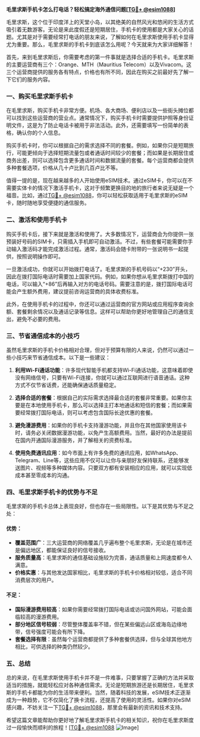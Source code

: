 **毛里求斯手机卡怎么打电话？轻松搞定海外通信问题[[TG💪+ @esim1088](https://t.me/s/esim1088)]**

毛里求斯，这个位于印度洋上的天堂小岛，以其绝美的自然风光和悠闲的生活方式吸引着无数游客。无论是来此度假还是短期居住，手机卡的使用都是大家关心的话题。尤其是对于需要经常打电话的朋友来说，了解如何在毛里求斯使用手机卡显得尤为重要。那么，毛里求斯的手机卡到底该怎么用呢？今天就来为大家详细解答！

首先，来到毛里求斯后，你需要考虑的第一件事就是选择合适的手机卡。毛里求斯的主要运营商有三个：Orange、MTH（Mauritius Telecom）以及Vivacom。这三个运营商提供的服务各有特点，价格也有所不同，因此在购买之前最好先了解一下它们的服务内容。

### **一、购买毛里求斯手机卡**

在毛里求斯，购买手机卡非常方便。机场、各大商场、便利店以及一些街头摊位都可以找到这些运营商的营业点。通常情况下，购买手机卡时需要提供护照等身份证明文件，这是为了防止电话卡被用于非法活动。此外，还需要填写一份简单的表格，确认你的个人信息。

购买手机卡时，你可以根据自己的需求选择不同的套餐。例如，如果你只是短期旅行，可能更倾向于选择短期流量包或者通话时间较少的套餐；而如果是长期居住或商务出差，则可以选择包含更多通话时间和数据流量的套餐。每个运营商都会提供多种套餐选项，价格从几十卢比到几百卢比不等。

值得一提的是，现在越来越多的人开始使用eSIM技术。通过eSIM卡，你可以在不需要实体卡的情况下激活手机卡，这对于频繁更换目的地的旅行者来说无疑是一个福音。比如，通过[TG💪+ @esim1088](https://t.me/s/esim1088)，你可以轻松获取适用于毛里求斯的eSIM卡，随时随地享受便捷的通信服务。

### **二、激活和使用手机卡**

购买手机卡后，接下来就是激活和使用了。大多数情况下，运营商会为你提供一张预装好号码的SIM卡，只需插入手机即可自动激活。不过，有些套餐可能需要你手动输入激活码才能完成激活过程。通常，激活码会随卡附带的一张说明书一起提供，按照说明操作即可。

一旦激活成功，你就可以开始拨打电话了。毛里求斯的手机号码以“+230”开头，因此在拨打国际电话时需要加上国家代码。例如，如果你想从毛里求斯拨打中国的电话，可以输入“+86”后再输入对方的电话号码。需要注意的是，拨打国际电话可能会产生额外费用，建议提前咨询运营商的具体收费标准。

此外，在使用手机卡的过程中，你还可以通过运营商的官方网站或应用程序查询余额、套餐剩余情况以及通话记录等信息。这样可以帮助你更好地管理自己的通信支出，避免不必要的费用。

### **三、节省通信成本的小技巧**

虽然毛里求斯的手机卡价格相对合理，但对于预算有限的人来说，仍然可以通过一些小技巧来节省通信成本。以下是一些建议：

1. **利用Wi-Fi通话功能**：许多现代智能手机都支持Wi-Fi通话功能，这意味着即使没有网络信号，只要有Wi-Fi连接，你就可以通过互联网进行语音通话。这种方式不仅节省话费，还能确保通话质量稳定。
   
2. **选择合适的套餐**：根据自己的实际需求选择最合适的套餐非常重要。如果你主要是在本地使用手机卡，那么可以选择主打本地通话和短信的套餐；而如果需要经常拨打国际电话，则可以考虑包含国际长途优惠的套餐。

3. **避免漫游费用**：如果你的手机卡支持漫游功能，并且你在其他国家使用该卡时，请务必关闭数据漫游功能，以免产生高额费用。当然，最好的办法是提前在国内开通国际漫游服务，并了解相关的资费标准。

4. **使用免费通讯应用**：如今市面上有许多免费的通讯应用，如WhatsApp、Telegram、Line等，这些应用不仅可以让你与亲朋好友保持联系，还能够发送图片、视频等多种媒体内容。只要双方都有安装相应的应用，就可以实现低成本甚至零成本的沟通。

### **四、毛里求斯手机卡的优势与不足**

毛里求斯的手机卡总体上表现良好，但也存在一些局限性。以下是其优势与不足之处：

#### **优势：**
- **覆盖范围广**：三大运营商的网络覆盖几乎遍布整个毛里求斯，无论是在城市还是偏远地区，都能保证良好的信号接收。
- **服务质量高**：毛里求斯的通信基础设施较为完善，通话质量和上网速度都令人满意。
- **价格实惠**：与其他发达国家相比，毛里求斯的手机卡价格相对较低，适合不同消费层次的用户。

#### **不足：**
- **国际漫游费用较高**：如果你需要经常拨打国际电话或访问国外网站，可能会面临较高的漫游费用。
- **部分地区信号较弱**：尽管整体覆盖率不错，但在某些偏远山区或海岛边缘地带，信号强度可能会有所下降。
- **套餐选择有限**：虽然每个运营商都提供了多种套餐供选择，但与全球其他地方相比，可供选择的种类仍然较少。

### **五、总结**

总的来说，在毛里求斯使用手机卡并不是一件难事，只要掌握了正确的方法并采取适当的措施，就能轻松应对各种通信需求。无论是短期旅游还是长期居住，毛里求斯的手机卡都能为你的生活带来便利。当然，随着科技的发展，eSIM技术正逐渐成为一种趋势，它不仅简化了换卡流程，还提高了使用的灵活性。如果你对eSIM感兴趣，不妨关注一下[TG💪+ @esim1088](https://t.me/s/esim1088)，那里会有最新的资讯和技术支持。

希望这篇文章能帮助你更好地了解毛里求斯手机卡的相关知识，祝你在毛里求斯度过一段愉快而顺利的旅程！[[TG💪+ @esim1088](https://t.me/s/esim1088) ![Image](https://i.postimg.cc/4NQfJmqS/Snipaste-2025-05-13-00-14-12.png)]